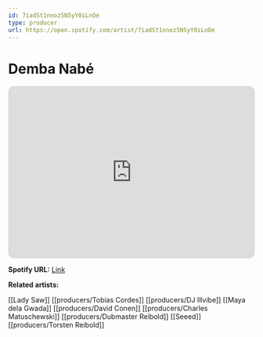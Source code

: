 ```yaml
---
id: 7iadSt1nnoz5N5yY0iLnOe
type: producer
url: https://open.spotify.com/artist/7iadSt1nnoz5N5yY0iLnOe
---
```

# Demba Nabé

<iframe style="border-radius:12px" src="https://open.spotify.com/embed/artist/7iadSt1nnoz5N5yY0iLnOe" width="100%" height="352" frameBorder="0" allowfullscreen="" allow="autoplay; clipboard-write; encrypted-media; fullscreen; picture-in-picture" loading="lazy"></iframe>

**Spotify URL:** [Link](https://open.spotify.com/artist/7iadSt1nnoz5N5yY0iLnOe)

**Related artists:**

[[Lady Saw]]
[[producers/Tobias Cordes]]
[[producers/DJ Illvibe]]
[[Maya dela Gwada]]
[[producers/David Conen]]
[[producers/Charles Matuschewski]]
[[producers/Dubmaster Reibold]]
[[Seeed]]
[[producers/Torsten Reibold]]
